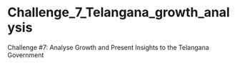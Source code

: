 # Challenge_7_Telangana_growth_analysis
Challenge #7: Analyse Growth and Present Insights to the Telangana Government
